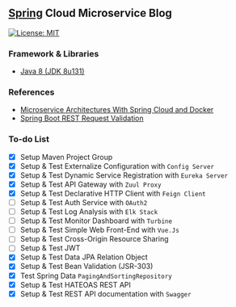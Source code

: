 ## [Spring](https://spring.io/) Cloud Microservice Blog
[![License: MIT](https://img.shields.io/badge/License-MIT-blue.svg)](/LICENSE)

### Framework & Libraries
- [Java 8 (JDK 8u131)](http://www.oracle.com/technetwork/java/javase/downloads/jdk8-downloads-2133151.html)


### References
- [Microservice Architectures With Spring Cloud and Docker](https://dzone.com/articles/microservice-architecture-with-spring-cloud-and-do)
- [Spring Boot REST Request Validation](https://lmonkiewicz.com/programming/get-noticed-2017/spring-boot-rest-request-validation/)


### To-do List
- [x] Setup Maven Project Group
- [x] Setup & Test Externalize Configuration with `Config Server`
- [x] Setup & Test Dynamic Service Registration with `Eureka Server`
- [x] Setup & Test API Gateway with `Zuul Proxy`
- [X] Setup & Test Declarative HTTP Client with `Feign Client`
- [ ] Setup & Test Auth Service with `OAuth2`
- [ ] Setup & Test Log Analysis with `Elk Stack`
- [ ] Setup & Test Monitor Dashboard with `Turbine`
- [ ] Setup & Test Simple Web Front-End with `Vue.Js`
- [ ] Setup & Test Cross-Origin Resource Sharing
- [ ] Setup & Test JWT
- [x] Setup & Test Data JPA Relation Object
- [x] Setup & Test Bean Validation (JSR-303)
- [x] Test Spring Data `PagingAndSortingRepository`
- [x] Setup & Test HATEOAS REST API
- [x] Setup & Test REST API documentation with `Swagger`

